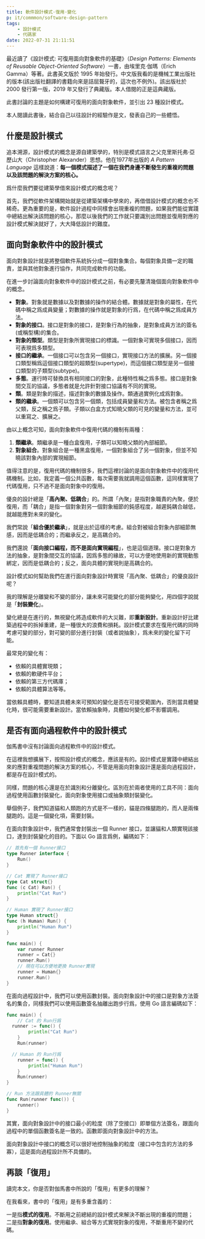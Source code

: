 ```yaml
---
title: 軟件設計模式·復用·變化
p: it/commmon/software-design-pattern
tags:
	- 設計模式
	- 代碼家
date: 2022-07-31 21:11:51
---
```


最近讀了《設計模式: 可復用面向對象軟件的基礎》（*Design Patterns: Elements of Reusable Object-Oriented Software*）一書，由埃里克·伽瑪（Erich Gamma）等著。此書英文版於 1995 年始發行。中文版我看的是機械工業出版社的版本(該出版社翻譯的書籍向來是詰屈聱牙的，這次也不例外)。該出版社於 2000 發行第一版，2019 年又發行了典藏版。本人借閱的正是這典藏版。

此書討論的主題是如何構建可復用的面向對象軟件，並引出 23 種設計模式。

本人閱讀此書後，結合自己以往設計的經驗作是文，發表自己的一些體悟。

## 什麼是設計模式

追本溯源，設計模式的概念是源自建築學的，特別是模式語言之父克里斯托弗·亞歷山大（Christopher Alexander）思想。他在1977年出版的 *A Pattern Language* 這樣說道：**每一個模式描述了一個在我們身邊不斷發生的重複的問題以及該問題的解決方案的核心。**

<!--more-->

爲什麼我們要從建築學借來設計模式的概念呢？

首先，我們從軟件架構開始就是從建築架構中學來的，再借借設計模式的概念也不稀奇。更為重要的是，軟件設計過程中同樣會出現重複的問題，如果我們能從實踐中總結出解決該問題的核心，那麼以後我們的工作就只要識別出問題並復用對應的設計模式解決就好了，大大降低設計的難度。

## 面向對象軟件中的設計模式

面向對象設計就是將整個軟件系統拆分成一個對象集合。每個對象具備一定的職責，並與其他對象進行協作，共同完成軟件的功能。

在進一步討論面向對象軟件中的設計模式之前，有必要先釐清幾個面向對象軟件中的概念。

* **對象**。對象就是數據以及對數據的操作的結合體。數據就是對象的屬性，在代碼中稱之爲成員變量；對數據的操作就是對象的行爲，在代碼中稱之爲成員方法。
* **對象的接口**。接口是對象的接口，是對象行為的抽象，是對象成員方法的簽名(或稱型構)的集合。
* **對象的類型**。類型是對象所實現接口的標識。一個對象可實現多個接口，因而可表現爲多類型。
* **接口的繼承**。一個接口可以包含另一個接口，實現接口方法的擴展。另一個接口類型稱爲這個接口類型的超類型(supertype)，而這個接口類型是另一個接口類型的子類型(subtype)。
* **多態**。運行時可替換具有相同接口的對象，此種特性稱之爲多態。接口是對象間交互的協議，多態者就是允許針對接口協議有不同的實現。
* **類**。類是對象的描述，描述對象的數據及操作。類通過實例化成爲對象。
* **類的繼承**。一個類可以包含另一個類，包括成員變量和方法。被包含者稱之爲父類，反之稱之爲子類。子類以白盒方式知曉父類的可見的變量和方法，並可以重寫之、擴展之。

由以上概念可知，面向對象軟件中復用代碼的機制有兩種：
1. **類繼承**。類繼承是一種白盒復用，子類可以知曉父類的內部細節。
2. **對象組合**。對象組合是一種黑盒復用，一個對象組合了另一個對象，但並不知曉該對象內部的實現細節。

值得注意的是，復用代碼的機制很多，我們這裡討論的是面向對象軟件中的復用代碼機制。比如，我定義一個公共函數，每次需要我就調用這個函數，這同樣實現了代碼復用，只不過不是面向對象中的復用。

優良的設計總是「**高內聚、低耦合**」的。所謂「內聚」是指對象職責的內聚，便於復用，而「耦合」是指一個對象對另一個對象細節的鈍感程度，越遲鈍耦合越低，就越能應對未來的變化。

我們常說「**組合優於繼承**」，就是出於這樣的考慮。組合對被組合對象內部細節無感，因而是低耦合的；而繼承反之，是高耦合的。

我們還說「**面向接口編程，而不是面向實現編程**」，也是這個道理。接口是對象方法的抽象，是對象間交互的協議，因爲多態的緣故，可以方便地使用新的實現動態綁定，因而是低耦合的；反之，面向具體的實現則是高耦合的。

設計模式如何幫助我們在進行面向對象設計時實現「高內聚、低耦合」的優良設計呢？

我的理解是分離變和不變的部分，讓未來可能變化的部分能夠變化，用四個字說就是「**封裝變化**」。

變化總是在進行的，無視變化將造成軟件的大災難，即**重新設計**。重新設計好比建築過程中的拆掉重建，是一種很大的浪費和損耗。設計模式要求在復用代碼的同時考慮可變的部分，對可變的部分進行封裝（或者說抽象），爲未來的變化留下可能。

最常見的變化有：
* 依賴的具體實現類；
* 依賴的軟硬件平台；
* 依賴的第三方代碼庫；
* 依賴的具體算法等等。

當依賴具體時，要知道具體未來可預知的變化是否在可接受範圍內，否則當具體變化時，很可能需要重新設計。當依賴抽象時，具體如何變化都不影響調用。

## 是否有面向過程軟件中的設計模式

伽馬書中沒有討論面向過程軟件中的設計模式。

在這裡我想擴展下，按照設計模式的概念，應該是有的。設計模式是實踐中總結出來的應對重複問題的解決方案的核心，不管是用面向對象設計還是面向過程設計，都是存在設計模式的。

同樣，問題的核心還是在於識別和分離變化。區別在於兩者使用的工具不同：面向過程使用函數封裝變化，面向對象使用接口或抽象類封裝變化。

舉個例子，我們知道貓和人類跑的方式是不一樣的，貓是四條腿跑的，而人是兩條腿跑的。這是一個變化項，需要封裝。

在面向對象設計中，我們通常會封裝出一個 Runner 接口，並讓貓和人類實現該接口，達到封裝變化的目的。下面以 Go 語言爲例，編碼如下：

```go
// 首先有一個 Runner接口
type Runner interface {
	Run()
}

// Cat 實現了 Runner接口
type Cat struct{}
func (c Cat) Run() {
	println("Cat Run")
}

// Human 實現了 Runner接口
type Human struct{}
func (h Human) Run() {
	println("Human Run")
}

func main() {
	var runner Runner
	runner = Cat{}
	runner.Run()
    // 現在可以方便地更換 Runner實現
	runner = Human{}
	runner.Run()
}
```

在面向過程設計中，我們可以使用函數封裝。面向對象設計中的接口是對象方法簽名的集合，同樣我們可以使用函數簽名抽離出跑步行爲，使用 Go 語言編碼如下：

```go
func main() {
	// Cat 的 Run行爲
  runner := func() {
		println("Cat Run")
	}
	Run(runner)

  // Human 的 Run行爲
	runner = func() {
		println("Human Run")
	}
	Run(runner)
}

// Run 方法跟具體的 Runner無關
func Run(runner func()) {
	runner()
}
```

其實，面向對象設計中的接口最小的粒度（除了空接口）即單個方法簽名，跟面向過程中的單個函數簽名是一致的。函數即面向對象設計中的方法。

面向對象設計中接口的概念可以很好地控制抽象的粒度（接口中包含的方法的多寡），這是面向過程設計所不具備的。

## 再談「復用」

讀完本文，你是否對伽馬書中所說的「復用」有更多的理解？

在我看來，書中的「復用」是有多重含義的：

一是指**模式的復用**。不斷用之前總結的設計模式來解決不斷出現的重複的問題；
二是指**對象的復用**。使用繼承、組合等方式實現對象的復用，不斷重用不變的代碼。
